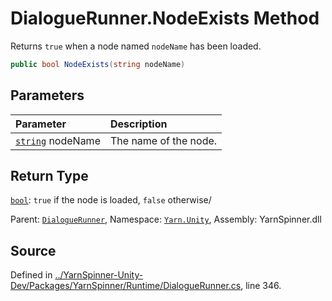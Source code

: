 # DialogueRunner.NodeExists Method

Returns `true` when a node named `nodeName` has been loaded.


```csharp
public bool NodeExists(string nodeName)
```

## Parameters
|Parameter|Description|
|:---|:---|
|[`string`](https://docs.microsoft.com/dotnet/api/System.String) nodeName|The name of the node.|
## Return Type
[`bool`](https://docs.microsoft.com/dotnet/api/System.Boolean): `true` if the node is loaded, `false`
otherwise/



<div class="class-metadata">

Parent: [`DialogueRunner`](/api/csharp/yarn.unity/dialoguerunner.md), Namespace: [`Yarn.Unity`](/api/csharp/yarn.unity/README.md), Assembly: YarnSpinner.dll
</div>

## Source
Defined in [../YarnSpinner-Unity-Dev/Packages/YarnSpinner/Runtime/DialogueRunner.cs](https://github.com/YarnSpinnerTool/YarnSpinner-Unity//blob/develop/Runtime/DialogueRunner.cs#L346), line 346.
